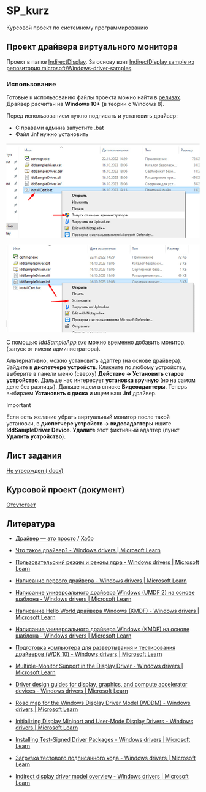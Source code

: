 # SP_kurz

Курсовой проект по системному программированию

## Проект драйвера виртуального монитора

Проект в папке [IndirectDisplay](./IndirectDisplay). За основу взят [IndirectDisplay sample из репозитория microsoft/Windows-driver-samples](https://github.com/microsoft/Windows-driver-samples/tree/main/video/IndirectDisplay).

### Использование

Готовые к использованию файлы проекта можно найти в [релизах](https://github.com/11ALX11/SP_kurz/releases). Драйвер расчитан на **Windows 10+** (в теории с Windows 8).

Перед использованием нужно подписать и установить драйвер:

- С правами админа запустите .bat
- Файл .inf нужно установить

![Пример запуска .bat](./readme_imgs/adm_bat.jpg)

![Пример установеи .inf](./readme_imgs/adm_inf.jpg)

С помощью *IddSampleApp.exe* можно временно добавить монитор. (запуск от имени администратора).

Альтернативно, можно установить адаптер (на основе драйвера). Зайдите в **диспетчере устройств**. Кликните по любому устройству, выберите в панели меню (сверху) **Действие -> Установить старое устройство**. Дальше нас интересует **установка вручную** (но на самом деле без разницы). Дальше ищем в списке **Видеоадаптеры**. Теперь выбираем **Установить с диска** и ищем наш **.inf** драйвер.

> [!IMPORTANT]
> Если есть желание убрать виртуальный монитор после такой установки, в **диспетчере устройств -> видеоадаптеры**  ищите **IddSampleDriver Device**. **Удалите** этот фиктивный адаптер (пункт **Удалить устройство**).

## Лист задания

[Не утвержден (.docx)](./doc/Misijuk_KP_task_list_2023.docx)

## Курсовой проект (документ)

[Отсутствет](./doc/kurz.docx)

## Литература

* [Драйвер — это просто / Хабр](https://habr.com/ru/articles/145926/)

* [Что такое драйвер? - Windows drivers | Microsoft Learn](https://learn.microsoft.com/ru-ru/windows-hardware/drivers/gettingstarted/what-is-a-driver-)

* [Пользовательский режим и режим ядра - Windows drivers | Microsoft Learn](https://learn.microsoft.com/ru-ru/windows-hardware/drivers/gettingstarted/user-mode-and-kernel-mode)

* [Написание первого драйвера - Windows drivers | Microsoft Learn](https://learn.microsoft.com/ru-ru/windows-hardware/drivers/gettingstarted/writing-your-first-driver)

* [Написание универсального драйвера Windows (UMDF 2) на основе шаблона - Windows drivers | Microsoft Learn](https://learn.microsoft.com/ru-ru/windows-hardware/drivers/gettingstarted/writing-a-umdf-driver-based-on-a-template)

* [Написание Hello World драйвера Windows (KMDF) - Windows drivers | Microsoft Learn](https://learn.microsoft.com/ru-ru/windows-hardware/drivers/gettingstarted/writing-a-very-small-kmdf--driver)

* [Написание универсального драйвера Windows (KMDF) на основе шаблона - Windows drivers | Microsoft Learn](https://learn.microsoft.com/ru-ru/windows-hardware/drivers/gettingstarted/writing-a-kmdf-driver-based-on-a-template)

* [Подготовка компьютера для развертывания и тестирования драйверов (WDK 10) - Windows drivers | Microsoft Learn](https://learn.microsoft.com/ru-ru/windows-hardware/drivers/gettingstarted/provision-a-target-computer-wdk-8-1)

* [Multiple-Monitor Support in the Display Driver - Windows drivers | Microsoft Learn](https://learn.microsoft.com/en-us/windows-hardware/drivers/display/multiple-monitor-support-in-the-display-driver)

* [Driver design guides for display, graphics, and compute accelerator devices - Windows drivers | Microsoft Learn](https://learn.microsoft.com/en-us/windows-hardware/drivers/display/)

* [Road map for the Windows Display Driver Model (WDDM) - Windows drivers | Microsoft Learn](https://learn.microsoft.com/en-us/windows-hardware/drivers/display/roadmap-for-developing-drivers-for-the-windows-vista-display-driver-mo)

* [Initializing Display Miniport and User-Mode Display Drivers - Windows drivers | Microsoft Learn](https://learn.microsoft.com/en-us/windows-hardware/drivers/display/initializing-display-miniport-and-user-mode-display-drivers)

* [Installing Test-Signed Driver Packages - Windows drivers | Microsoft Learn](https://learn.microsoft.com/en-us/windows-hardware/drivers/install/installing-test-signed-driver-packages)

* [Загрузка тестового подписанного кода - Windows drivers | Microsoft Learn](https://learn.microsoft.com/ru-ru/windows-hardware/drivers/install/the-testsigning-boot-configuration-option)

* [Indirect display driver model overview - Windows drivers | Microsoft Learn](https://learn.microsoft.com/en-us/windows-hardware/drivers/display/indirect-display-driver-model-overview)
